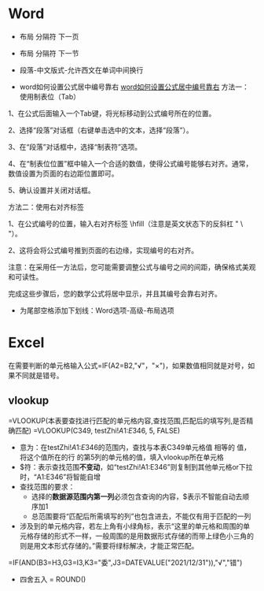 # Word
- 布局 分隔符 下一页
- 布局 分隔符 下一节

- 段落-中文版式-允许西文在单词中间换行


- word如何设置公式居中编号靠右
[word如何设置公式居中编号靠右](https://baijiahao.baidu.com/s?id=1772679951126825319&wfr=spider&for=pc)
方法一：使用制表位（Tab）

1、在公式后面输入一个Tab键，将光标移动到公式编号所在的位置。

2、选择“段落”对话框（右键单击选中的文本，选择“段落”）。

3、在“段落”对话框中，选择“制表符”选项。

4、在“制表位位置”框中输入一个合适的数值，使得公式编号能够右对齐。通常，数值设置为页面的右边距位置即可。

5、确认设置并关闭对话框。

方法二：使用右对齐标签

1、在公式编号的位置，输入右对齐标签 \hfill（注意是英文状态下的反斜杠 " \ "）。

2、这将会将公式编号推到页面的右边缘，实现编号的右对齐。

注意：在采用任一方法后，您可能需要调整公式与编号之间的间距，确保格式美观和可读性。

完成这些步骤后，您的数学公式将居中显示，并且其编号会靠右对齐。


- 为尾部空格添加下划线：Word选项-高级-布局选项


# Excel
在需要判断的单元格输入公式=IF(A2=B2,"√"，"×")，如果数值相同就是对号，如果不同就是错号。

## vlookup
=VLOOKUP(本表要查找进行匹配的单元格内容,查找范围,匹配后的填写列,是否精确匹配)
=VLOOKUP(C349, testZhi!$A$1:$E$346, 5, FALSE)
- 意为：在testZhi!$A$1:$E$346的范围内，查找与本表C349单元格值 相等的 值，将这个值所在的行 的第5列的单元格的值，填入vlookup所在单元格
- $符：表示查找范围**不变动**，如“testZhi!A1:E346”则复制到其他单元格or下拉时，“A1:E346”将智能自增
- 查找范围的要求：
  - 选择的**数据源范围内第一列**必须包含查询的内容，$表示不智能自动去顺序加1
  - 总范围要将“匹配后所需填写的列”也包含进去，不能仅有用于匹配的一列
- 涉及到的单元格内容，若左上角有小绿角标，表示“这里的单元格和周围的单元格存储的形式不一样，一般周围的是用数据形式存储的而带上绿色小三角的则是用文本形式存储的。”需要将绿标解决，才能正常匹配。

=IF(AND(B3=H3,G3=I3,K3="委",J3=DATEVALUE("2021/12/31")),"√","错")

- 四舍五入
= ROUND() 


